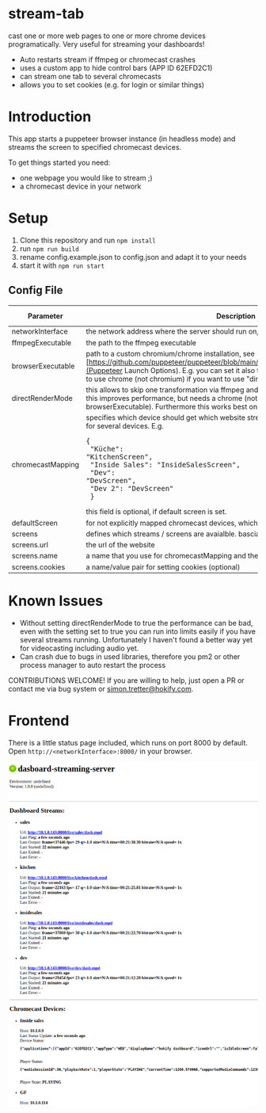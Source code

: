 # stream-tab

cast one or more web pages to one or more chrome devices programatically.
Very useful for streaming your dashboards!

* Auto restarts stream if ffmpeg or chromecast crashes
* uses a custom app to hide control bars (APP ID 62EFD2C1)
* can stream one tab to several chromecasts
* allows you to set cookies (e.g. for login or similar things)

# Introduction
This app starts a puppeteer browser instance (in headless mode) and streams the 
screen to specified chromecast devices. 

To get things started you need:
* one webpage you would like to stream ;)
* a chromecast device in your network

# Setup
1. Clone this repository and run `npm install`
2. run `npm run build` 
3. rename config.example.json to config.json and adapt it to your needs
4. start it with `npm run start`

## Config File

| Parameter         | Description                                                                                                                                                                                                                                                                                                                | Default Value |
|-------------------|----------------------------------------------------------------------------------------------------------------------------------------------------------------------------------------------------------------------------------------------------------------------------------------------------------------------------|------------|
| networkInterface  | the network address where the server should run on, e.g. 192.168.0.1                                                                                                                                                                                                                                                       |            |
| ffmpegExecutable  | the path to the ffmpeg executable                                                                                                                                                                                                                                                                                          | ffmpeg     |
| browserExecutable | path to a custom chromium/chrome installation, see [https://github.com/puppeteer/puppeteer/blob/main/docs/api.md#puppeteerlaunchoptions](Puppeteer Launch Options). E.g. you can set it also to your chrome installation. You need to use chrome (not chromium) if you want to use "directRenderMode"                      | null       |
| directRenderMode  | this allows to skip one transformation via ffmpeg and retrieves the stream in a h264 format. this improves performance, but needs a chrome (not chromium!) as browser instance (set browserExecutable). Furthermore this works best on Windows, not Linux unfortunately.                                                   | false      |
| chromecastMapping | specifies which device should get which website stream, you can specify the same stream for several devices. E.g. <pre>{ <br>	"Küche": "KitchenScreen", <br>	"Inside Sales": "InsideSalesScreen", <br>	"Dev": "DevScreen", <br>        "Dev 2": "DevScreen"<br> }</pre>  this field is optional, if default screen is set. |            |
| defaultScreen     | for not explicitly mapped chromecast devices, which stream should be used                                                                                                                                                                                                                                                  |           |
| screens           | defines which streams / screens are avaialble. bascially what websites you want to stream.                                                                                                                                                                                                                                 |           |
| screens.url       | the url of the website                                                                                                                                                                                                                                                                                                     |           |
| screens.name      | a name that you use for chromecastMapping and the defaultScreen config                                                                                                                                                                                                                                                     |           |
| screens.cookies   | a name/value pair for setting cookies (optional)                                                                                                                                                                                                                                                                           |            |

# Known Issues
* Without setting directRenderMode to true the performance can be bad, even with the setting set to true you can run into limits easily if you have several streams running. Unfortunately I haven't found a better way yet for videocasting including audio yet.
* Can crash due to bugs in used libraries, therefore you pm2 or other process manager to auto restart the process 
 
CONTRIBUTIONS WELCOME! If you are willing to help, just open a PR or contact me via bug system or simon.tretter@hokify.com.

# Frontend
There is a little status page included, which runs on port 8000 by default.
Open `http://<networkInterface>:8000/` in your browser.

![dashboard-streaming-server](dashboard-streaming-server.png)